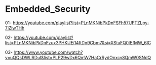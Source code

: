 # Embedded_Security
01- https://youtube.com/playlist?list=PLnMKNibPkDnFSFh57UFTZLpy-7lZiwTHh

02- https://youtube.com/playlist?list=PLnMKNibPkDnFzux3PHKUEi14ftDn9Cbm7&si=XStuFQ0lEfMW_6lC

03- https://www.youtube.com/watch?v=uQQsDWLRDuI&list=PLP29wDx6QmW7HaCrRydOnxcy8QmW0SNdQ
